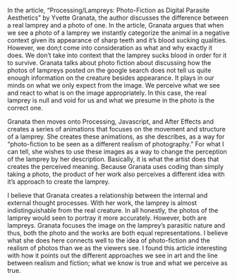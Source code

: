 In the article, “Processing/Lampreys: Photo-Fiction as Digital Parasite Aesthetics” by Yvette Granata, the author discusses the difference 
between a real lamprey and a photo of one. In the article, Granata argues that when we see a photo of a lamprey we instantly categorize 
the animal in a negative context given its appearance of sharp teeth and it’s blood sucking qualities. However, we don;t come into 
consideration as what and why exactly it does. We don’t take into context that the lamprey sucks blood in order for it to survive. Granata 
talks about photo fiction about discussing how the photos of lampreys posted on the google search does not tell us quite enough 
information on the creature besides appearance. It plays in our minds on what we only expect from the image. We perceive what we see and 
react to what is on the image appropriately. In this case, the real lamprey is null and void for us and what we presume in the photo is 
the correct one.

Granata then moves onto Processing, Javascript, and After Effects and creates a series of animations that focuses on the movement and 
structure of a lamprey. She creates these animations, as she describes, as a way for “photo-fiction to be seen as a different realism of 
photography.” For what I can tell, she wishes to use these images as a way to change the perception of the lamprey by her description. 
Basically, it is what the artist does that creates the perceived meaning. Because Granata uses coding than simply taking a photo, the 
product of her work also perceives a different idea with it’s approach to create the lamprey.

I believe that Granata creates a relationship between the internal and external thought processes. With her work, the lamprey is almost 
indistinguishable from the real creature. In all honestly, the photos of the lamprey would seen to portray it more accurately. However, 
both are lampreys. Granata focuses the image on the lamprey’s parasitic nature and thus, both the photo and the works are both equal 
representations. I believe what she does here connects well to the idea of photo-fiction and the realism of photos than we as the viewers 
see. I found this article interesting with how it points out the different approaches we see in art and the line between realism and 
fiction; what we know is true and what we perceive as true.
 
